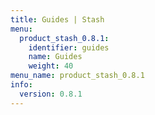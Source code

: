 ```yaml
---
title: Guides | Stash
menu:
  product_stash_0.8.1:
    identifier: guides
    name: Guides
    weight: 40
menu_name: product_stash_0.8.1
info:
  version: 0.8.1
---
```


